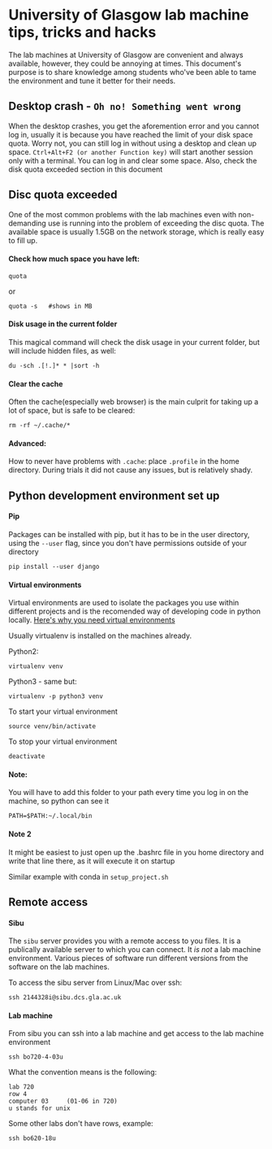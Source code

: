 # University of Glasgow lab machine tips, tricks and hacks

The lab machines at University of Glasgow are convenient and always available, however, they could be annoying at times. This document's purpose is to share knowledge among students who've been able to tame the environment and tune it better for their needs.


## Desktop crash - `Oh no! Something went wrong`
When the desktop crashes, you get the aforemention error and you cannot log in, usually it is because you have reached the limit of your disk space quota. Worry not, you can still log in without using a desktop and clean up space.
`Ctrl+Alt+F2 (or another Function key)` will start another session only with a terminal. You can log in and clear some space. Also, check the disk quota exceeded section in this document


## Disc quota exceeded
One of the most common problems with the lab machines even with non-demanding use is running into the problem of exceeding the disc quota. The available space is usually 1.5GB on the network storage, which is really easy to fill up. 

#### Check how much space you have left:
```
quota
```
or
```
quota -s   #shows in MB
```

#### Disk usage in the current folder
This magical command will check the disk usage in your current folder, but will include hidden files, as well:
```
du -sch .[!.]* * |sort -h
```

#### Clear the cache
Often the cache(especially web browser) is the main culprit for taking up a lot of space, but is safe to be cleared:
```
rm -rf ~/.cache/*
```

#### Advanced:
How to never have problems with `.cache`: place `.profile` in the home directory. During trials it did not cause any issues, but is relatively shady.


## Python development environment set up

#### Pip
Packages can be installed with pip, but it has to be in the user directory, using the `--user` flag, since you don't have permissions outside of your directory
```
pip install --user django
```
#### Virtual environments
Virtual environments are used to isolate the packages you use within different projects and is the recomended way of developing code in python locally. [Here's why you need virtual environments](https://pythontips.com/2013/07/30/what-is-virtualenv/)

Usually virtualenv is installed on the machines already. 

Python2:
```
virtualenv venv
```

Python3 - same but:
```
virtualenv -p python3 venv
```

To start your virtual environment
```
source venv/bin/activate
```

To stop your virtual environment
```
deactivate
```

#### Note: 
You will have to add this folder to your path every time you log in on the machine, so python can see it
```
PATH=$PATH:~/.local/bin
```
#### Note 2
It might be easiest to just open up the .bashrc file in you home directory and write that line there, as it will execute it on startup

Similar example with conda in `setup_project.sh`

## Remote access

#### Sibu
The `sibu` server provides you with a remote access to you files. It is a publically available server to which you can connect. It *is not* a lab machine environment. Various pieces of software run different versions from the software on the lab machines.

To access the sibu server from Linux/Mac over ssh:
```
ssh 2144328i@sibu.dcs.gla.ac.uk
```

#### Lab machine
From sibu you can ssh into a lab machine and get access to the lab machine environment
```
ssh bo720-4-03u
```
What the convention means is the following:
```
lab 720
row 4
computer 03     (01-06 in 720)
u stands for unix
```
Some other labs don't have rows, example:
```
ssh bo620-18u
```
